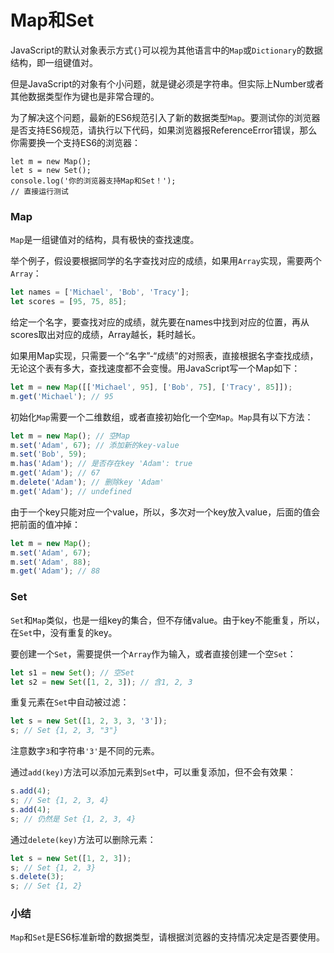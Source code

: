 # Map和Set

JavaScript的默认对象表示方式`{}`可以视为其他语言中的`Map`或`Dictionary`的数据结构，即一组键值对。

但是JavaScript的对象有个小问题，就是键必须是字符串。但实际上Number或者其他数据类型作为键也是非常合理的。

为了解决这个问题，最新的ES6规范引入了新的数据类型`Map`。要测试你的浏览器是否支持ES6规范，请执行以下代码，如果浏览器报ReferenceError错误，那么你需要换一个支持ES6的浏览器：

```x-javascript
let m = new Map();
let s = new Set();
console.log('你的浏览器支持Map和Set！');
// 直接运行测试
```

### Map

`Map`是一组键值对的结构，具有极快的查找速度。

举个例子，假设要根据同学的名字查找对应的成绩，如果用`Array`实现，需要两个`Array`：

```javascript
let names = ['Michael', 'Bob', 'Tracy'];
let scores = [95, 75, 85];
```

给定一个名字，要查找对应的成绩，就先要在names中找到对应的位置，再从scores取出对应的成绩，Array越长，耗时越长。

如果用Map实现，只需要一个“名字”-“成绩”的对照表，直接根据名字查找成绩，无论这个表有多大，查找速度都不会变慢。用JavaScript写一个Map如下：

```javascript
let m = new Map([['Michael', 95], ['Bob', 75], ['Tracy', 85]]);
m.get('Michael'); // 95
```

初始化`Map`需要一个二维数组，或者直接初始化一个空`Map`。`Map`具有以下方法：

```javascript
let m = new Map(); // 空Map
m.set('Adam', 67); // 添加新的key-value
m.set('Bob', 59);
m.has('Adam'); // 是否存在key 'Adam': true
m.get('Adam'); // 67
m.delete('Adam'); // 删除key 'Adam'
m.get('Adam'); // undefined
```

由于一个key只能对应一个value，所以，多次对一个key放入value，后面的值会把前面的值冲掉：

```javascript
let m = new Map();
m.set('Adam', 67);
m.set('Adam', 88);
m.get('Adam'); // 88
```

### Set

`Set`和`Map`类似，也是一组key的集合，但不存储value。由于key不能重复，所以，在`Set`中，没有重复的key。

要创建一个`Set`，需要提供一个`Array`作为输入，或者直接创建一个空`Set`：

```javascript
let s1 = new Set(); // 空Set
let s2 = new Set([1, 2, 3]); // 含1, 2, 3
```

重复元素在`Set`中自动被过滤：

```javascript
let s = new Set([1, 2, 3, 3, '3']);
s; // Set {1, 2, 3, "3"}
```

注意数字`3`和字符串`'3'`是不同的元素。

通过`add(key)`方法可以添加元素到`Set`中，可以重复添加，但不会有效果：

```javascript
s.add(4);
s; // Set {1, 2, 3, 4}
s.add(4);
s; // 仍然是 Set {1, 2, 3, 4}
```

通过`delete(key)`方法可以删除元素：

```javascript
let s = new Set([1, 2, 3]);
s; // Set {1, 2, 3}
s.delete(3);
s; // Set {1, 2}
```

### 小结

`Map`和`Set`是ES6标准新增的数据类型，请根据浏览器的支持情况决定是否要使用。

